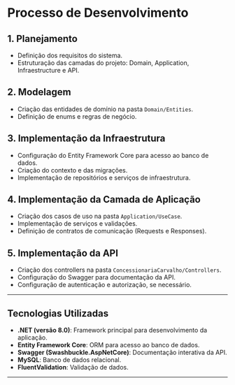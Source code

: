 # Processo de Desenvolvimento

## 1. Planejamento
- Definição dos requisitos do sistema.
- Estruturação das camadas do projeto: Domain, Application, Infraestructure e API.

## 2. Modelagem
- Criação das entidades de domínio na pasta `Domain/Entities`.
- Definição de enums e regras de negócio.

## 3. Implementação da Infraestrutura
- Configuração do Entity Framework Core para acesso ao banco de dados.
- Criação do contexto e das migrações.
- Implementação de repositórios e serviços de infraestrutura.

## 4. Implementação da Camada de Aplicação
- Criação dos casos de uso na pasta `Application/UseCase`.
- Implementação de serviços e validações.
- Definição de contratos de comunicação (Requests e Responses).

## 5. Implementação da API
- Criação dos controllers na pasta `ConcessionariaCarvalho/Controllers`.
- Configuração do Swagger para documentação da API.
- Configuração de autenticação e autorização, se necessário.
---

## Tecnologias Utilizadas

- **.NET (versão 8.0)**: Framework principal para desenvolvimento da aplicação.
- **Entity Framework Core**: ORM para acesso ao banco de dados.
- **Swagger (Swashbuckle.AspNetCore)**: Documentação interativa da API.
- **MySQL**: Banco de dados relacional.
- **FluentValidation**: Validação de dados.
---

